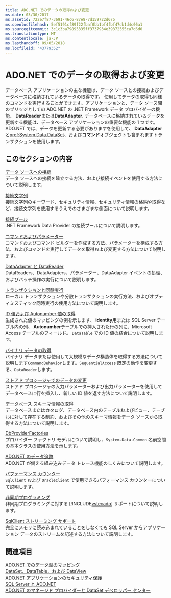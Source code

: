 ```yaml
---
title: ADO.NET でのデータの取得および変更
ms.date: 03/30/2017
ms.assetid: 722e7f87-3691-46c6-87e8-7d159722d675
ms.openlocfilehash: 5ef5191cf89f22fbaf0bb1bf4fbf47db1d4c06a1
ms.sourcegitcommit: 3c1c3ba79895335ff3737934e39372555ca7d6d0
ms.translationtype: MT
ms.contentlocale: ja-JP
ms.lasthandoff: 09/05/2018
ms.locfileid: "43779352"
---
```

# <a name="retrieving-and-modifying-data-in-adonet"></a>ADO.NET でのデータの取得および変更
データベース アプリケーションの主な機能は、データ ソースとの接続およびデータベースに格納されているデータの取得です。 使用してデータの取得も同様のコマンドを実行することができます、アプリケーションと、データ ソース間のブリッジとしての ADO.NET の .NET Framework データ プロバイダーの機能、 **DataReader**または**DataAdapter**. データベースに格納されているデータを更新する機能は、データベース アプリケーションの重要な機能の 1 つです。 ADO.NET では、データを更新する必要がありますを使用して、 **DataAdapter**と<xref:System.Data.DataSet>、および**コマンド**オブジェクトも含まれますトランザクションを使用します。  
  
## <a name="in-this-section"></a>このセクションの内容  
 [データ ソースへの接続](../../../../docs/framework/data/adonet/connecting-to-a-data-source.md)  
 データ ソースへの接続を確立する方法、および接続イベントを使用する方法について説明します。  
  
 [接続文字列](../../../../docs/framework/data/adonet/connection-strings.md)  
 接続文字列のキーワード、セキュリティ情報、セキュリティ情報の格納や取得など、接続文字列を使用するうえでのさまざまな側面について説明します。  
  
 [接続プール](../../../../docs/framework/data/adonet/connection-pooling.md)  
 .NET Framework Data Provider の接続プールについて説明します。  
  
 [コマンドおよびパラメーター](../../../../docs/framework/data/adonet/commands-and-parameters.md)  
 コマンドおよびコマンド ビルダーを作成する方法、パラメーターを構成する方法、およびコマンドを実行してデータを取得および変更する方法について説明します。  
  
 [DataAdapter と DataReader](../../../../docs/framework/data/adonet/dataadapters-and-datareaders.md)  
 DataReaders、DataAdapters、パラメーター、DataAdapter イベントの処理、およびバッチ操作の実行について説明します。  
  
 [トランザクションと同時実行](../../../../docs/framework/data/adonet/transactions-and-concurrency.md)  
 ローカル トランザクションや分散トランザクションの実行方法、およびオプティミスティック同時実行の使用方法について説明します。  
  
 [ID 値および Autonumber 値の取得](../../../../docs/framework/data/adonet/retrieving-identity-or-autonumber-values.md)  
 生成された値のマッピングの例を示します、 **identity**用または SQL Server テーブル内の列、 **Autonumber**テーブルでの挿入された行の列に、Microsoft Access テーブルのフィールド。 `DataTable` での ID 値の結合について説明します。  
  
 [バイナリ データの取得](../../../../docs/framework/data/adonet/retrieving-binary-data.md)  
 バイナリ データまたは使用して大規模なデータ構造体を取得する方法について説明します`CommandBehavior`します。`SequentialAccess` 既定の動作を変更する、`DataReader`します。  
  
 [ストアド プロシージャでのデータの変更](../../../../docs/framework/data/adonet/modifying-data-with-stored-procedures.md)  
 ストアド プロシージャの入力パラメーターおよび出力パラメーターを使用してデータベースに行を挿入し、新しい ID 値を返す方法について説明します。  
  
 [データベース スキーマ情報の取得](../../../../docs/framework/data/adonet/retrieving-database-schema-information.md)  
 データベースまたはカタログ、データベース内のテーブルおよびビュー、テーブルに対して存在する制約、およびその他のスキーマ情報をデータ ソースから取得する方法について説明します。  
  
 [DbProviderFactories](../../../../docs/framework/data/adonet/dbproviderfactories.md)  
 プロバイダー ファクトリ モデルについて説明し、`System.Data.Common` 名前空間の基本クラスの使用方法を示します。  
  
 [ADO.NET のデータ追跡](../../../../docs/framework/data/adonet/data-tracing.md)  
 ADO.NET が備える組み込みデータ トレース機能のしくみについて説明します。  
  
 [パフォーマンス カウンター](../../../../docs/framework/data/adonet/performance-counters.md)  
 `SqlClient` および `OracleClient` で使用できるパフォーマンス カウンターについて説明します。  
  
 [非同期プログラミング](../../../../docs/framework/data/adonet/asynchronous-programming.md)  
 非同期プログラミングに対する [!INCLUDE[vstecado](../../../../includes/vstecado-md.md)] サポートについて説明します。  
  
 [SqlClient ストリーミング サポート](../../../../docs/framework/data/adonet/sqlclient-streaming-support.md)  
 完全にメモリに読み込まれていることをしなくても SQL Server からアプリケーション データのストリームを記述する方法について説明します。  
  
## <a name="see-also"></a>関連項目  
 [ADO.NET でのデータ型のマッピング](../../../../docs/framework/data/adonet/data-type-mappings-in-ado-net.md)  
 [DataSet、DataTable、および DataView](../../../../docs/framework/data/adonet/dataset-datatable-dataview/index.md)  
 [ADO.NET アプリケーションのセキュリティ保護](../../../../docs/framework/data/adonet/securing-ado-net-applications.md)  
 [SQL Server と ADO.NET](../../../../docs/framework/data/adonet/sql/index.md)  
 [ADO.NET のマネージド プロバイダーと DataSet デベロッパー センター](https://go.microsoft.com/fwlink/?LinkId=217917)
